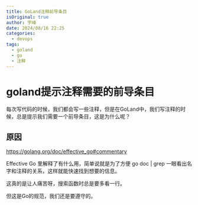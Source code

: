 ```yaml
---
title: GoLand注释前导条目
isOriginal: true
author: 宇峰
date: 2024/08/16 22:25
categories:
  - devops
tags:
  - goland
  - go
  - 注释
---
```

# goland提示注释需要的前导条目
每次写代码的时候，我们都会写一些注释，但是在GoLand中，我们写注释的时候，总是提示我们需要一个前导条目，这是为什么呢？
## 原因
https://golang.org/doc/effective_go#commentary

Effective Go 里解释了有什么用，简单说就是为了方便 go doc | grep 一眼看出名字和注释的关系，这样就能快速找到想要的信息。  

这真的是让人痛苦呀，搜索函数时总是要多看一行。

但这是Go的规范，我们还是要遵守的。